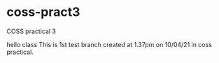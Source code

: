 # coss-pract3
COSS practical 3

hello class
This is 1st test branch created at 1.37pm on 10/04/21 in coss practical.
